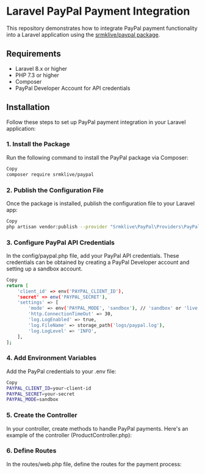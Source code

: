


# Laravel PayPal Payment Integration

This repository demonstrates how to integrate PayPal payment functionality into a Laravel application using the [srmklive/paypal package](https://github.com/srmklive/laravel-paypal).

## Requirements

- Laravel 8.x or higher
- PHP 7.3 or higher
- Composer
- PayPal Developer Account for API credentials

## Installation

Follow these steps to set up PayPal payment integration in your Laravel application:

### 1. Install the Package

Run the following command to install the PayPal package via Composer:

```bash
Copy
composer require srmklive/paypal
```
### 2. Publish the Configuration File
Once the package is installed, publish the configuration file to your Laravel app:

```bash
Copy
php artisan vendor:publish --provider "Srmklive\PayPal\Providers\PayPalServiceProvider"
```
### 3. Configure PayPal API Credentials
In the config/paypal.php file, add your PayPal API credentials. These credentials can be obtained by creating a PayPal Developer account and setting up a sandbox account.

```bash
Copy
return [
    'client_id' => env('PAYPAL_CLIENT_ID'),
    'secret' => env('PAYPAL_SECRET'),
    'settings' => [
        'mode' => env('PAYPAL_MODE', 'sandbox'), // 'sandbox' or 'live'
        'http.ConnectionTimeOut' => 30,
        'log.LogEnabled' => true,
        'log.FileName' => storage_path('logs/paypal.log'),
        'log.LogLevel' => 'INFO',
    ],
];
```

### 4. Add Environment Variables
Add the PayPal credentials to your .env file:

```bash
Copy
PAYPAL_CLIENT_ID=your-client-id
PAYPAL_SECRET=your-secret
PAYPAL_MODE=sandbox
```
### 5. Create the Controller
In your controller, create methods to handle PayPal payments. Here's an example of the controller (ProductController.php):

### 6. Define Routes
In the routes/web.php file, define the routes for the payment process:

